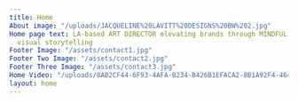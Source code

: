```yaml
---
title: Home
About image: "/uploads/JACQUELINE%20LAVITT%20DESIGNS%20BW%202.jpg"
Home page text: LA-based ART DIRECTOR elevating brands through MINDFUL and IMPACTFUL
  visual storytelling
Footer Image: "/assets/contact1.jpg"
Footer Two Image: "/assets/contact2.jpg"
Footer Three Image: "/assets/contact3.jpg"
Home Video: "/uploads/8AB2CF44-6F93-4AFA-B234-B426B1EFACA2-8B1A92F4-464C-4397-9D4D-ADBDEED8D61C_low.mp4"
layout: home
---
```


